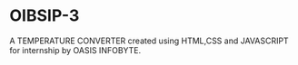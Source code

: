 # OIBSIP-3
A TEMPERATURE CONVERTER created using HTML,CSS and JAVASCRIPT for internship by OASIS INFOBYTE.
